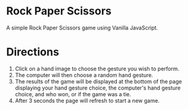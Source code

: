 # Rock Paper Scissors
A simple Rock Paper Scissors game using Vanilla JavaScript.

# Directions
1. Click on a hand image to choose the gesture you wish to perform.
2. The computer will then choose a random hand gesture.
3. The results of the game will be displayed at the bottom of the page displaying your hand gesture choice, the computer's hand gesture choice, 
and who won, or if the game was a tie.
4. After 3 seconds the page will refresh to start a new game.
